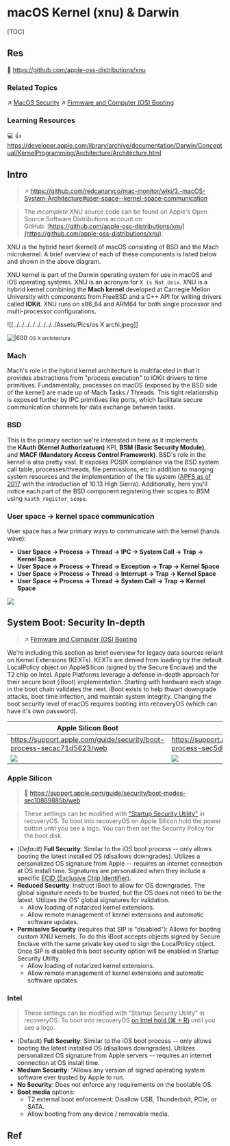 # macOS Kernel (xnu) & Darwin

[TOC]



## Res
🚧 https://github.com/apple-oss-distributions/xnu


### Related Topics
↗ [MacOS Security](../../../../../CyberSecurity/System%20Security/🧸%20Operating%20System%20Security/🍎%20MacOS%20Security/MacOS%20Security.md)
↗ [Firmware and Computer (OS) Booting](../../../../👷🏾‍♂️%20Computer%20(Host)%20System/Firmware%20and%20Computer%20(OS)%20Booting/Firmware%20and%20Computer%20(OS)%20Booting.md)


### Learning Resources
💻 👍 https://developer.apple.com/library/archive/documentation/Darwin/Conceptual/KernelProgramming/Architecture/Architecture.html



## Intro
> ↗ https://github.com/redcanaryco/mac-monitor/wiki/3.-macOS-System-Architecture#user-space--kernel-space-communication

> The _incomplete_ XNU source code can be found on Apple's Open Source Software Distributions account on GitHub: [https://github.com/apple-oss-distributions/xnu](https://github.com/apple-oss-distributions/xnu).

XNU is the hybrid heart (kernel) of macOS consisting of BSD and the Mach microkernel. A brief overview of each of these components is listed below and shown in the above diagram.

XNU kernel is part of the Darwin operating system for use in macOS and iOS operating systems. XNU is an acronym for `X is Not Unix`. XNU is a hybrid kernel combining the **Mach kernel** developed at Carnegie Mellon University with components from FreeBSD and a C++ API for writing drivers called **IOKit**. XNU runs on x86_64 and ARM64 for both single processor and multi-processor configurations.

![[../../../../../../../../Assets/Pics/os X archi.jpeg]]

![|600](../../../../../../../../Assets/Pics/Pasted%20image%2020240622022024.png)
<small>OS X architecture</small>


### Mach
Mach's role in the hybrid kernel architecture is multifaceted in that it provides abstractions from "process execution" to IOKit drivers to time primitives. Fundamentally, processes on macOS (exposed by the BSD side of the kernel) are made up of Mach Tasks / Threads. This tight relationship is exposed further by IPC primitives like ports, which facilitate secure communication channels for data exchange between tasks.


### BSD
This is the primary section we're interested in here as it implements the **KAuth (Kernel Authorizatuon)** KPI, **BSM (Basic Security Module)**, and **MACF (Mandatory Access Control Framework)**. BSD's role in the kernel is also pretty vast. It exposes POSIX compliance via the BSD system call table, processes/threads, file permissions, etc in addition to manging system resources and the implementation of the file system ([APFS as of 2017](https://www.apple.com/newsroom/2017/09/macos-high-sierra-now-available-as-a-free-update/#:~:text=Apple%20File%20System%20(APFS)) with the introduction of 10.13 High Sierra). Additionally, here you'll notice each part of the BSD component registering their scopes to BSM using `kauth_register_scope`.


### User space → kernel space communication
User space has a few primary ways to communicate with the kernel (hands wave):
- **User Space → Process → Thread → IPC → System Call → Trap → Kernel Space**
- **User Space → Process → Thread → Exception → Trap → Kernel Space**
- **User Space → Process → Thread → Interrupt → Trap → Kernel Space**
- **User Space → Process → Thread → System Call → Trap → Kernel Space**

![](../../../../../../../../Assets/Pics/Pasted%20image%2020240622021140.png)



## System Boot: Security In-depth
> ↗ [Firmware and Computer (OS) Booting](../../../../👷🏾‍♂️%20Computer%20(Host)%20System/Firmware%20and%20Computer%20(OS)%20Booting/Firmware%20and%20Computer%20(OS)%20Booting.md)

We're including this section as brief overview for legacy data sources reliant on Kernel Extensions (KEXTs). KEXTs are denied from loading by the default LocalPolicy object on AppleSilicon (signed by the Secure Enclave) and the T2 chip on Intel. Apple Platforms leverage a defense in-depth approach for their secure boot (iBoot) implementation. Starting with hardware each stage in the boot chain validates the next. iBoot exists to help thwart downgrade attacks, boot time infection, and maintain system integrity. Changing the boot security level of macOS requires booting into recoveryOS (which can have it's own password).

| **Apple Silicon Boot**                                                 | **Intel Boot**                                                         |
| ---------------------------------------------------------------------- | ---------------------------------------------------------------------- |
| https://support.apple.com/guide/security/boot-process-secac71d5623/web | https://support.apple.com/guide/security/boot-process-sec5d0fab7c6/web |
| ![](../../../../../../../../Assets/Pics/Pasted%20image%2020240622021302.png) | ![](../../../../../../../../Assets/Pics/Pasted%20image%2020240622021325.png) |

### Apple Silicon
> 🔗 https://support.apple.com/guide/security/boot-modes-sec10869885b/web

> These settings can be modified with ["Startup Security Utility"](https://support.apple.com/guide/mac-help/change-security-settings-startup-disk-a-mac-mchl768f7291/mac) in recoveryOS. To boot into recoveryOS on Apple Silicon hold the power button until you see a logo. You can then set the Security Policy for the boot disk.

- (_Default_) **Full Security**: Similar to the iOS boot process -- only allows booting the latest installed OS (disallows downgrades). Utilizes a personalized OS signature from Apple -- requires an internet connection at OS install time. Signatures are personalized when they include a specific [ECID (Exclusive Chip Identifier)](https://support.apple.com/guide/security/aside/sec21774ef95/1/web/1).
- **Reduced Security**: Instruct iBoot to allow for OS downgrades. The global signature needs to be trusted, but the OS does not need to be the latest. Utilizes the OS' global signatures for validation.
    - Allow loading of notarized kernel extensions.
    - Allow remote management of kernel extensions and automatic software updates.
- **Permissive Security** (requires that SIP is "disabled"): Allows for booting custom XNU kernels. To do this iBoot accepts objects signed by Secure Enclave with the same private key used to sign the LocalPolicy object. Once SIP is disabled this boot security option will be enabled in Startup Security Utility.
    - Allow loading of notarized kernel extensions.
    - Allow remote management of kernel extensions and automatic software updates.


### Intel
> These settings can be modified with "Startup Security Utility" in recoveryOS. To boot into recoveryOS [on Intel hold (⌘ + R)](https://support.apple.com/en-us/102603#:~:text=Intel%2Dbased%20Mac-,Command%20(%E2%8C%98)%2DR,-%3A%20Start%20up%20from) until you see a logo.

- (Default) **Full Security**: Similar to the iOS boot process -- only allows booting the latest installed OS (disallows downgrades). Utilizes personalized OS signature from Apple servers -- requires an internet connection at OS install time.
- **Medium Security**: "Allows any version of signed operating system software ever trusted by Apple to run.
- **No Security**: Does not enforce any requirements on the bootable OS.
- **Boot media** options:
    - T2 external boot enforcement: Disallow USB, Thunderbolt, PCIe, or SATA.
    - Allow booting from any device / removable media.



## Ref
[👍 3. macOS System Architecture]: https://github.com/redcanaryco/mac-monitor/wiki/3.-macOS-System-Architecture#user-space--kernel-space-communication
